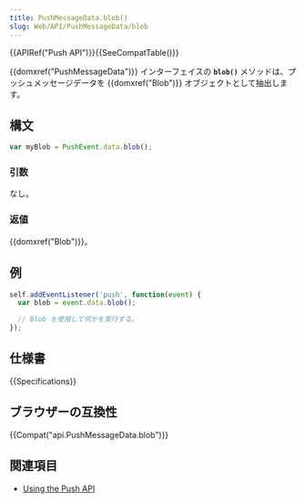 ```yaml
---
title: PushMessageData.blob()
slug: Web/API/PushMessageData/blob
---
```


{{APIRef("Push API")}}{{SeeCompatTable()}}

{{domxref("PushMessageData")}} インターフェイスの **`blob()`** メソッドは、プッシュメッセージデータを {{domxref("Blob")}} オブジェクトとして抽出します。

## 構文

```js
var myBlob = PushEvent.data.blob();
```

### 引数

なし。

### 返値

{{domxref("Blob")}}。

## 例

```js
self.addEventListener('push', function(event) {
  var blob = event.data.blob();

  // Blob を使用して何かを実行する。
});
```

## 仕様書

{{Specifications}}

## ブラウザーの互換性

{{Compat("api.PushMessageData.blob")}}

## 関連項目

- [Using the Push API](/ja/docs/Web/API/Push_API/Using_the_Push_API)
